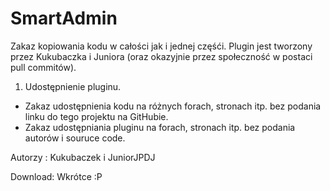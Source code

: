 SmartAdmin
==========
Zakaz kopiowania kodu w całości jak i jednej częśći.
Plugin jest tworzony przez Kukubaczka i Juniora (oraz okazyjnie przez społeczność w postaci pull commitów).

1. Udostępnienie pluginu.
- Zakaz udostępnienia kodu na różnych forach, stronach itp. bez podania linku do tego projektu na GitHubie.
- Zakaz udostępniania pluginu na forach, stronach itp. bez podania autorów i souruce code.

Autorzy : Kukubaczek i JuniorJPDJ

Download: Wkrótce :P
